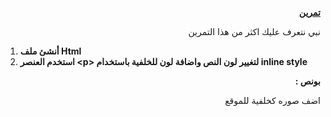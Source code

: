<p dir="rtl">
<strong><a href="https://github.com/kuwaitcodes/web-hw-4">تمرين </a></strong></p>

</p>
<p>
<p dir="rtl">
نبي نتعرف عليك اكثر من هذا التمرين</p>

</p>
<ol>

<li><strong>أنشئ ملف Html</strong>

<li><strong>استخدم العنصر &lt;p> لتغيير لون النص واضافة لون للخلفية باستخدام inline style</strong>
</li>
</ol>
</li>
</ul>
</li>
</ul>
</li>
</ul>
</li>
</ul>
</li>
</ul>
</li>
</ul>
</li>
</ul>
<p>
<p dir="rtl">
</p>

</p>
<p>
<p dir="rtl">
<strong>بونص :</strong></p>

</p>
<p>
<p dir="rtl">
اضف صوره كخلفية للموقع</p>

</p>
